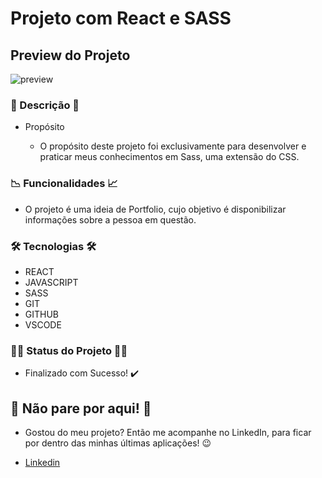 # Projeto com React e SASS

## Preview do Projeto

![preview](../react_sass/src/assets/react-sass.gif)

### 📃 Descrição 📃

- Propósito

    - O propósito deste projeto foi exclusivamente para desenvolver e praticar meus conhecimentos em Sass, uma extensão do CSS.

### 📉 Funcionalidades 📈

- O projeto é uma ideia de Portfolio, cujo objetivo é disponibilizar informações sobre a pessoa em questão.

### 🛠️ Tecnologias 🛠️

- REACT
- JAVASCRIPT
- SASS
- GIT
- GITHUB
- VSCODE

### 👨‍💻 Status do Projeto 👨‍💻

- Finalizado com Sucesso! ✔️

## 🛑 Não pare por aqui! 🛑

- Gostou do meu projeto? Então me acompanhe no LinkedIn, para ficar por dentro das minhas últimas aplicações! 😉

- [Linkedin](https://www.linkedin.com/in/thasyo-peres-63aa27235/)
